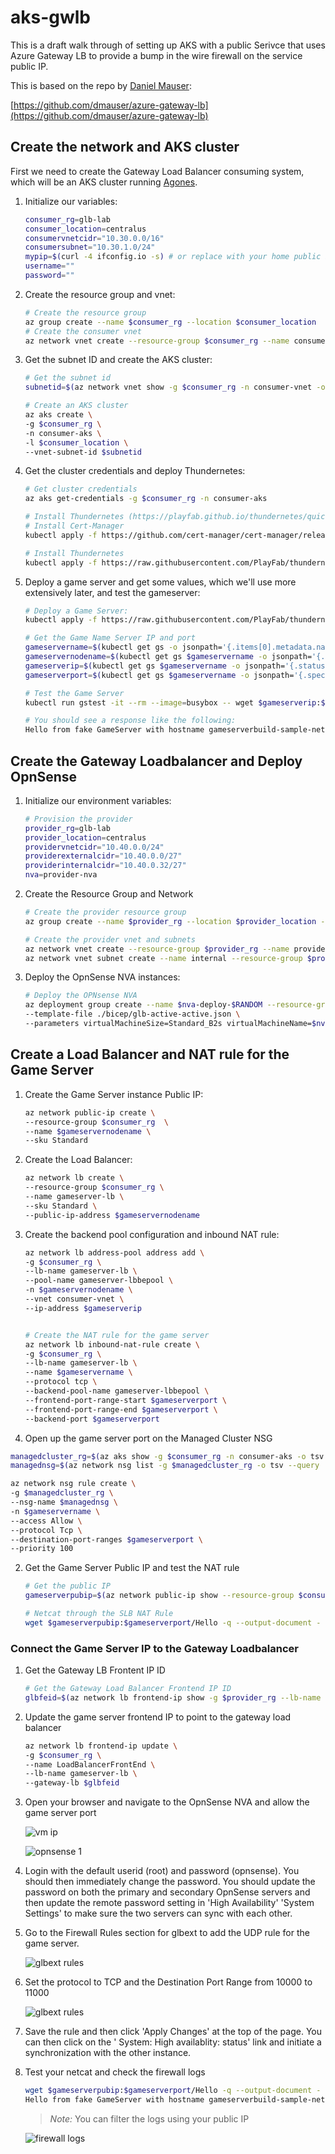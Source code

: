 # aks-gwlb

This is a draft walk through of setting up AKS with a public Serivce that uses Azure Gateway LB to provide a bump in the wire firewall on the service public IP.

This is based on the repo by [Daniel Mauser](https://github.com/dmauser):

[https://github.com/dmauser/azure-gateway-lb](https://github.com/dmauser/azure-gateway-lb)

## Create the network and AKS cluster

First we need to create the Gateway Load Balancer consuming system, which will be an AKS cluster running [Agones](https://agones.dev/site/). 

1. Initialize our variables:

    ```bash
    consumer_rg=glb-lab
    consumer_location=centralus
    consumervnetcidr="10.30.0.0/16"
    consumersubnet="10.30.1.0/24"
    mypip=$(curl -4 ifconfig.io -s) # or replace with your home public ip, example mypip="1.1.1.1" (required for Cloud Shell deployments)
    username=""
    password=""
    ```

1. Create the resource group and vnet:

    ```bash
    # Create the resource group
    az group create --name $consumer_rg --location $consumer_location
    # Create the consumer vnet
    az network vnet create --resource-group $consumer_rg --name consumer-vnet --location $consumer_location --address-prefixes $consumervnetcidr --subnet-name vmsubnet --subnet-prefix $consumersubnet
    ```

1. Get the subnet ID and create the AKS cluster:

    ```bash
    # Get the subnet id
    subnetid=$(az network vnet show -g $consumer_rg -n consumer-vnet -o tsv --query "subnets[?name=='vmsubnet'].id")

    # Create an AKS cluster
    az aks create \
    -g $consumer_rg \
    -n consumer-aks \
    -l $consumer_location \
    --vnet-subnet-id $subnetid
    ```

1. Get the cluster credentials and deploy Thundernetes:

    ```bash
    # Get cluster credentials
    az aks get-credentials -g $consumer_rg -n consumer-aks

    # Install Thundernetes (https://playfab.github.io/thundernetes/quickstart.html)
    # Install Cert-Manager
    kubectl apply -f https://github.com/cert-manager/cert-manager/releases/download/v1.8.0/cert-manager.yaml

    # Install Thundernetes
    kubectl apply -f https://raw.githubusercontent.com/PlayFab/thundernetes/main/installfiles/operator.yaml
    ```

1. Deploy a game server and get some values, which we'll use more extensively later, and test the gameserver:

    ```bash
    # Deploy a Game Server:
    kubectl apply -f https://raw.githubusercontent.com/PlayFab/thundernetes/main/samples/netcore/sample.yaml

    # Get the Game Name Server IP and port
    gameservername=$(kubectl get gs -o jsonpath='{.items[0].metadata.name}')
    gameservernodename=$(kubectl get gs $gameservername -o jsonpath='{.status.nodeName}')
    gameserverip=$(kubectl get gs $gameservername -o jsonpath='{.status.publicIP}')
    gameserverport=$(kubectl get gs $gameservername -o jsonpath='{.spec.template.spec.containers[0].ports[0].hostPort}')

    # Test the Game Server
    kubectl run gstest -it --rm --image=busybox -- wget $gameserverip:$gameserverport/Hello -q --output-document -

    # You should see a response like the following:
    Hello from fake GameServer with hostname gameserverbuild-sample-netcore-izzbt
    ```

## Create the Gateway Loadbalancer and Deploy OpnSense

1. Initialize our environment variables: 

    ```bash
    # Provision the provider
    provider_rg=glb-lab
    provider_location=centralus
    providervnetcidr="10.40.0.0/24"
    providerexternalcidr="10.40.0.0/27"
    providerinternalcidr="10.40.0.32/27"
    nva=provider-nva
    ```

1. Create the Resource Group and Network

    ```bash
    # Create the provider resource group
    az group create --name $provider_rg --location $provider_location --output none

    # Create the provider vnet and subnets
    az network vnet create --resource-group $provider_rg --name provider-vnet --location $provider_location --address-prefixes $providervnetcidr --subnet-name external --subnet-prefix $providerexternalcidr --output none
    az network vnet subnet create --name internal --resource-group $provider_rg --vnet-name provider-vnet --address-prefix $providerinternalcidr --output none
    ```

1. Deploy the OpnSense NVA instances:

    ```bash
    # Deploy the OPNsense NVA
    az deployment group create --name $nva-deploy-$RANDOM --resource-group $provider_rg \
    --template-file ./bicep/glb-active-active.json \
    --parameters virtualMachineSize=Standard_B2s virtualMachineName=$nva TempUsername=azureuser TempPassword=Msft123Msft123 existingVirtualNetworkName=provider-vnet existingUntrustedSubnet=external existingTrustedSubnet=internal PublicIPAddressSku=Standard
    ```

## Create a Load Balancer and NAT rule for the Game Server

1. Create the Game Server instance Public IP:

    ```bash
    az network public-ip create \
    --resource-group $consumer_rg  \
    --name $gameservernodename \
    --sku Standard
    ```
1. Create the Load Balancer:

    ```bash
    az network lb create \
    --resource-group $consumer_rg \
    --name gameserver-lb \
    --sku Standard \
    --public-ip-address $gameservernodename
    ```

1. Create the backend pool configuration and inbound NAT rule:

    ``` bash
    az network lb address-pool address add \
    -g $consumer_rg \
    --lb-name gameserver-lb \
    --pool-name gameserver-lbbepool \
    -n $gameservernodename \
    --vnet consumer-vnet \
    --ip-address $gameserverip


    # Create the NAT rule for the game server
    az network lb inbound-nat-rule create \
    -g $consumer_rg \
    --lb-name gameserver-lb \
    --name $gameservername \
    --protocol tcp \
    --backend-pool-name gameserver-lbbepool \
    --frontend-port-range-start $gameserverport \
    --frontend-port-range-end $gameserverport \
    --backend-port $gameserverport
    ```

1. Open up the game server port on the Managed Cluster NSG

```bash
managedcluster_rg=$(az aks show -g $consumer_rg -n consumer-aks -o tsv --query nodeResourceGroup)
managednsg=$(az network nsg list -g $managedcluster_rg -o tsv --query '[0].name')

az network nsg rule create \
-g $managedcluster_rg \
--nsg-name $managednsg \
-n $gameservername \
--access Allow \
--protocol Tcp \
--destination-port-ranges $gameserverport \
--priority 100
```

2. Get the Game Server Public IP and test the NAT rule

    ```bash
    # Get the public IP
    gameserverpubip=$(az network public-ip show --resource-group $consumer_rg --name $gameservernodename -o tsv --query ipAddress)

    # Netcat through the SLB NAT Rule
    wget $gameserverpubip:$gameserverport/Hello -q --output-document -
    ```

### Connect the Game Server IP to the Gateway Loadbalancer

1. Get the Gateway LB Frontent IP ID

    ```bash
    # Get the Gateway Load Balancer Frontend IP ID
    glbfeid=$(az network lb frontend-ip show -g $provider_rg --lb-name provider-nva-glb --name FW --query id --output tsv)
    ```

1. Update the game server frontend IP to point to the gateway load balancer

    ```bash
    az network lb frontend-ip update \
    -g $consumer_rg \
    --name LoadBalancerFrontEnd \
    --lb-name gameserver-lb \
    --gateway-lb $glbfeid 
    ```

1. Open your browser and navigate to the OpnSense NVA and allow the game server port

    ![vm ip](images/vm-ip.jpg)

    ![opnsense 1](images/opnsense1.jpg)

1. Login with the default userid (root) and password (opnsense). You should then immediately change the password. You should update the password on both the primary and secondary OpnSense servers and then update the remote password setting in 'High Availability' 'System Settings' to make sure the two servers can sync with each other.


1. Go to the Firewall Rules section for glbext to add the UDP rule for the game server.

    ![glbext rules](images/glbextrules1.jpg)

1. Set the protocol to TCP and the Destination Port Range from 10000 to 11000

    ![glbext rules](images/glbextrules2.jpg)

1. Save the rule and then click 'Apply Changes' at the top of the page. You can then click on the ' System: High availablity: status' link and initiate a synchronization with the other instance.

1. Test your netcat and check the firewall logs

    ```bash
    wget $gameserverpubip:$gameserverport/Hello -q --output-document -
    Hello from fake GameServer with hostname gameserverbuild-sample-netcore-izzbt
    ```

    >*Note:* You can filter the logs using your public IP
    
    ![firewall logs](images/firewalllogs.jpg)